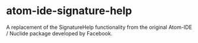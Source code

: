# atom-ide-signature-help
A replacement of the SignatureHelp functionality from the original Atom-IDE / Nuclide package developed by Facebook.
